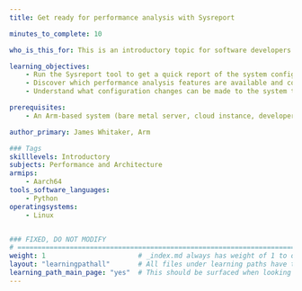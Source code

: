 ```yaml
---
title: Get ready for performance analysis with Sysreport

minutes_to_complete: 10

who_is_this_for: This is an introductory topic for software developers who want to learn how to use the system capability reporting tool, to understand the configuration and availability of performance features on their Arm-based system.

learning_objectives: 
    - Run the Sysreport tool to get a quick report of the system configuration
    - Discover which performance analysis features are available and correctly enabled on the system
    - Understand what configuration changes can be made to the system to improve the ability to collect performance information 

prerequisites:
    - An Arm-based system (bare metal server, cloud instance, developer board) running Linux OS with a version of Python installed

author_primary: James Whitaker, Arm

### Tags
skilllevels: Introductory
subjects: Performance and Architecture
armips:
    - Aarch64
tools_software_languages:
    - Python
operatingsystems:
    - Linux


### FIXED, DO NOT MODIFY
# ================================================================================
weight: 1                       # _index.md always has weight of 1 to order correctly
layout: "learningpathall"       # All files under learning paths have this same wrapper
learning_path_main_page: "yes"  # This should be surfaced when looking for related content. Only set for _index.md of learning path content.
---
```

